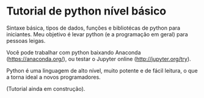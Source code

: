 # Tutorial de python nível básico
Sintaxe básica, tipos de dados, funções e bibliotécas de python para iniciantes. Meu objetivo é levar python (e a programação em geral) para pessoas leigas.

Você pode trabalhar com python baixando Anaconda (https://anaconda.org/), ou testar o Jupyter online (http://jupyter.org/try).

Python é uma linguagem de alto nível, muito potente e de fácil leitura, o que a torna ideal a novos programadores.

(Tutorial ainda em construção).
